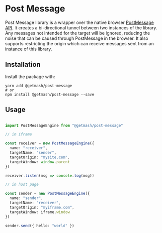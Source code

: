 # Post Message

Post Message library is a wrapper over the native browser [PostMessage API](https://developer.mozilla.org/en-US/docs/Web/API/Window/postMessage). It creates a bi-directional tunnel between two instances of the library. Any messages not intended for the target will be ignored, reducing the noise that can be caused through PostMessage in the browser. It also supports restricting the origin which can receive messages sent from an instance of this library.

## Installation

Install the package with:

```shell
yarn add @getmash/post-message
# or 
npm install @getmash/post-message --save
```

## Usage

```typescript

import PostMessageEngine from "@getmash/post-message"

// in iframe

const receiver = new PostMessageEngine({
  name: "receiver",
  targetName: "sender",
  targetOrigin: "mysite.com",
  targetWindow: window.parent
})

receiver.listen(msg => console.log(msg))

// in host page

const sender = new PostMessageEngine({
  name: "sender",
  targetName: "receiver",
  targetOrigin: "myiframe.com",
  targetWindow: iframe.window
})

sender.send({ hello: "world" })
```
